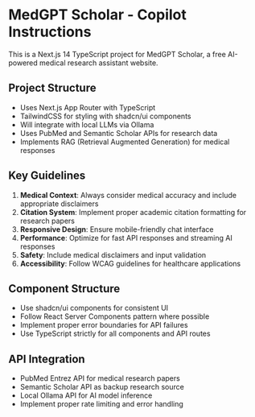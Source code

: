 <!-- Use this file to provide workspace-specific custom instructions to Copilot. For more details, visit https://code.visualstudio.com/docs/copilot/copilot-customization#_use-a-githubcopilotinstructionsmd-file -->

# MedGPT Scholar - Copilot Instructions

This is a Next.js 14 TypeScript project for MedGPT Scholar, a free AI-powered medical research assistant website.

## Project Structure
- Uses Next.js App Router with TypeScript
- TailwindCSS for styling with shadcn/ui components
- Will integrate with local LLMs via Ollama
- Uses PubMed and Semantic Scholar APIs for research data
- Implements RAG (Retrieval Augmented Generation) for medical responses

## Key Guidelines
1. **Medical Context**: Always consider medical accuracy and include appropriate disclaimers
2. **Citation System**: Implement proper academic citation formatting for research papers
3. **Responsive Design**: Ensure mobile-friendly chat interface
4. **Performance**: Optimize for fast API responses and streaming AI responses
5. **Safety**: Include medical disclaimers and input validation
6. **Accessibility**: Follow WCAG guidelines for healthcare applications

## Component Structure
- Use shadcn/ui components for consistent UI
- Follow React Server Components pattern where possible
- Implement proper error boundaries for API failures
- Use TypeScript strictly for all components and API routes

## API Integration
- PubMed Entrez API for medical research papers
- Semantic Scholar API as backup research source
- Local Ollama API for AI model inference
- Implement proper rate limiting and error handling
